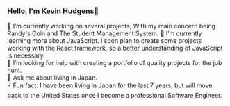 ### Hello, I'm Kevin Hudgens👋

🔭 I’m currently working on several projects; With my main concern being Randy's Coin and The Student Management System. 
🌱 I’m currently learning more about JavaScript. I soon plan to create some projects working with the React framework, so a better understanding of JavaScript is necessary.  
🤔 I’m looking for help with creating a portfolio of quality projects for the job hunt.  
💬 Ask me about living in Japan.   
⚡ Fun fact: I have been living in Japan for the last 7 years, but will move back to the United States once I become a professional Software Engineer.  
